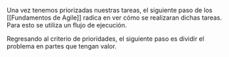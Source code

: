 Una vez tenemos priorizadas nuestras tareas, el siguiente paso de los [[Fundamentos de Agile]] radica en ver cómo se realizaran dichas tareas. Para esto se utiliza un flujo de ejecución.

Regresando al criterio de prioridades, el siguiente paso es dividir el problema en partes que tengan valor.
